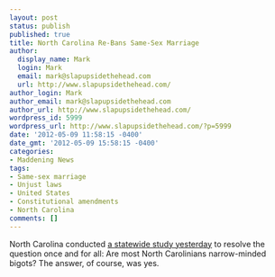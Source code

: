 ```yaml
---
layout: post
status: publish
published: true
title: North Carolina Re-Bans Same-Sex Marriage
author:
  display_name: Mark
  login: Mark
  email: mark@slapupsidethehead.com
  url: http://www.slapupsidethehead.com/
author_login: Mark
author_email: mark@slapupsidethehead.com
author_url: http://www.slapupsidethehead.com/
wordpress_id: 5999
wordpress_url: http://www.slapupsidethehead.com/?p=5999
date: '2012-05-09 11:58:15 -0400'
date_gmt: '2012-05-09 15:58:15 -0400'
categories:
- Maddening News
tags:
- Same-sex marriage
- Unjust laws
- United States
- Constitutional amendments
- North Carolina
comments: []
---
```

North Carolina conducted [a statewide study yesterday](http://www.cbc.ca/news/world/story/2012/05/08/north-carolina-vote-gay-marriage.html) to resolve the question once and for all: Are most North Carolinians narrow-minded bigots? The answer, of course, was yes.

